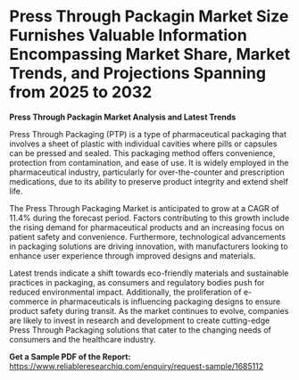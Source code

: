 <p><h1>Press Through Packagin Market Size Furnishes Valuable Information Encompassing Market Share, Market Trends, and Projections Spanning from 2025 to 2032</h1></p><p><strong>Press Through Packagin Market Analysis and Latest Trends</strong></p>
<p><p>Press Through Packaging (PTP) is a type of pharmaceutical packaging that involves a sheet of plastic with individual cavities where pills or capsules can be pressed and sealed. This packaging method offers convenience, protection from contamination, and ease of use. It is widely employed in the pharmaceutical industry, particularly for over-the-counter and prescription medications, due to its ability to preserve product integrity and extend shelf life.</p><p>The Press Through Packaging Market is anticipated to grow at a CAGR of 11.4% during the forecast period. Factors contributing to this growth include the rising demand for pharmaceutical products and an increasing focus on patient safety and convenience. Furthermore, technological advancements in packaging solutions are driving innovation, with manufacturers looking to enhance user experience through improved designs and materials.</p><p>Latest trends indicate a shift towards eco-friendly materials and sustainable practices in packaging, as consumers and regulatory bodies push for reduced environmental impact. Additionally, the proliferation of e-commerce in pharmaceuticals is influencing packaging designs to ensure product safety during transit. As the market continues to evolve, companies are likely to invest in research and development to create cutting-edge Press Through Packaging solutions that cater to the changing needs of consumers and the healthcare industry.</p></p>
<p><strong>Get a Sample PDF of the Report:&nbsp;</strong> <a href="https://www.reliableresearchiq.com/enquiry/request-sample/1685112?utm_campaign=2443&utm_medium=2&utm_source=Github&utm_content=ia&utm_term=26032025&utm_id=press-through-packagin">https://www.reliableresearchiq.com/enquiry/request-sample/1685112</a></p>
<p>&nbsp;</p>
<p><strong>Press Through Packagin Major Market Players</strong></p>
<p><p>The Press Through Packaging (PTP) market is characterized by a diverse range of players, each contributing to the sector's growth and innovation. Key participants include Dordan Manufacturing Company, Inc., Masterpac Corp, Innovative Plastics Corporation, and Blisterpak, Inc. These companies focus on producing high-quality, sustainable solutions that cater to industries such as pharmaceuticals, cosmetics, and consumer goods.</p><p>Dordan Manufacturing Company, Inc. stands out for its commitment to eco-friendly packaging and innovation. Its focus on biodegradable materials has positioned it well for future growth as consumers increasingly demand sustainable options. The company's revenue has seen steady growth over the past few years, benefitting from strategic partnerships and expanding its market footprint.</p><p>Ecobliss Holding BV emphasizes sustainability and smart design in its PTP solutions. This commitment aligns with industry trends, contributing to an anticipated increase in market size over the coming years, especially in Europe where regulatory standards are stringent regarding packaging.</p><p>Innovative Plastics Corporation is another influential player, specializing in complex designs tailored for medical applications. The company's innovative approach has allowed it to capture significant market share in sectors that prioritize safety and usability.</p><p>Overall, the PTP market is expected to grow as demand for efficient packaging solutions rises. The market size is projected to expand significantly over the next few years, driven by advancements in technology and consumer preferences for environmentally friendly products.</p><p>In terms of sales revenue, companies like Bardes Plastics Inc. and Masterpac Corp have demonstrated consistent growth, with revenues estimated in the millions, reflecting the strong demand for PTP products. As companies continue to innovate and adapt to market changes, the competitive landscape will evolve, offering new opportunities for growth and investment.</p></p>
<p>&nbsp;</p>
<p><strong>What Are The Key Opportunities For Press Through Packagin Manufacturers?</strong></p>
<p><p>The Press Through Packaging (PTP) market is witnessing robust growth, driven by the increasing demand for convenient and tamper-proof packaging across pharmaceuticals and consumer goods. Valued at approximately $27 billion in 2023, it is projected to grow at a CAGR of around 6% through 2030. Key trends include the adoption of sustainable materials and smart packaging technologies. The Asia-Pacific region is emerging as a significant market due to rising healthcare expenditures and a burgeoning pharmaceutical sector. Future outlook indicates a diversification of applications, with PTP solutions evolving to enhance user engagement and product safety.</p></p>
<p><strong>Inquire or Share Your Questions If Any Before Purchasing This Report:</strong> <a href="https://www.reliableresearchiq.com/enquiry/pre-order-enquiry/1685112?utm_campaign=2443&utm_medium=2&utm_source=Github&utm_content=ia&utm_term=26032025&utm_id=press-through-packagin">https://www.reliableresearchiq.com/enquiry/pre-order-enquiry/1685112</a></p>
<p>&nbsp;</p>
<p><strong>Market Segmentation</strong></p>
<p><strong>The Press Through Packagin Market Analysis by types is segmented into:</strong></p>
<p><ul><li>PVC</li><li>PET</li><li>Polystyrene</li><li>ABS (Acrylonitrile, Butadiene, and Styrene)</li></ul></p>
<p><p>Press Through Packaging (PTP) market encompasses various materials, each offering unique benefits. PVC (Polyvinyl Chloride) is known for its durability and chemical resistance, making it ideal for pharmaceutical applications. PET (Polyethylene Terephthalate) offers excellent clarity and moisture barrier properties, ensuring product protection. Polystyrene is lightweight and cost-effective, suitable for various consumer goods. ABS (Acrylonitrile Butadiene Styrene) is robust and impact-resistant, commonly used for electronic packaging. Each material plays a vital role in enhancing product safety and user convenience.</p></p>
<p><strong>Purchase this Report:&nbsp;</strong><a href="https://www.reliableresearchiq.com/purchase/1685112?utm_campaign=2443&utm_medium=2&utm_source=Github&utm_content=ia&utm_term=26032025&utm_id=press-through-packagin">https://www.reliableresearchiq.com/purchase/1685112</a></p>
<p>&nbsp;</p>
<p><strong>The Press Through Packagin Market Industry Research by Application is segmented into:</strong></p>
<p><ul><li>Retail</li><li>Industrial Process</li><li>Medical</li><li>Food</li><li>Automotive</li><li>Cosmetic</li><li>Electronic</li><li>Others</li></ul></p>
<p><p>Press Through Packaging (PTP) is widely utilized across various sectors. In retail, it enhances product visibility and ease of access. Industrial processes benefit from its efficiency and protective features. In medical applications, PTP ensures safety and dosage accuracy for pharmaceuticals. The food industry relies on it for freshness and tamper resistance. Automotive components use PTP for secure assembly. Cosmetics leverage its aesthetic appeal, while electronics require durability and user-friendly design. Additionally, PTP serves diverse other markets, adapting to specific needs.</p></p>
<p><a href="https://www.reliableresearchiq.com/press-through-packagin-r1685112?utm_campaign=2443&utm_medium=2&utm_source=Github&utm_content=ia&utm_term=26032025&utm_id=press-through-packagin">&nbsp;https://www.reliableresearchiq.com/press-through-packagin-r1685112</a></p>
<p><strong>In terms of Region, the Press Through Packagin Market Players available by Region are:</strong></p>
<p>
    <p> <strong> North America: </strong>
        <ul>
            <li>United States</li>
            <li>Canada</li>
        </ul>
        </p> 
    <p> <strong> Europe: </strong>
        <ul>
            <li>Germany</li>
            <li>France</li>
            <li>U.K.</li>
            <li>Italy</li>
            <li>Russia</li>
        </ul>
        </p> 
    <p> <strong> Asia-Pacific: </strong>
        <ul>
            <li>China</li>
            <li>Japan</li>
            <li>South Korea</li>
            <li>India</li>
            <li>Australia</li>
            <li>China Taiwan</li>
            <li>Indonesia</li>
            <li>Thailand</li>
            <li>Malaysia</li>
        </ul>
        </p> 
    <p> <strong> Latin America: </strong>
        <ul>
            <li>Mexico</li>
            <li>Brazil</li>
            <li>Argentina Korea</li>
            <li>Colombia</li>
        </ul>
        </p> 
    <p> <strong> Middle East & Africa: </strong>
        <ul>
            <li>Turkey</li>
            <li>Saudi</li>
            <li>Arabia</li>
            <li>UAE</li>
            <li>Korea</li>
        </ul>
    </p>
    </p>
<p><p>The Press Through Packaging (PTP) market is experiencing significant growth, particularly in the APAC region, which is expected to dominate with a market share of approximately 45%. North America follows, holding about 25%, driven by rising demand for pharmaceutical packaging. Europe accounts for 20% of the market, supported by stringent regulations. The USA, while part of North America, contributes roughly 18% specifically to PTP sales. China is also noteworthy, projected to capture around 15% of the global market share, fueled by rapid industrialization.</p></p>
<p><strong>Purchase this Report: </strong><a href="https://www.reliableresearchiq.com/purchase/1685112?utm_campaign=2443&utm_medium=2&utm_source=Github&utm_content=ia&utm_term=26032025&utm_id=press-through-packagin">https://www.reliableresearchiq.com/purchase/1685112</a></p>
<p>&nbsp;<strong>Get a Sample PDF of the Report:&nbsp;&nbsp;</strong><a href="https://www.reliableresearchiq.com/enquiry/request-sample/1685112?utm_campaign=2443&utm_medium=2&utm_source=Github&utm_content=ia&utm_term=26032025&utm_id=press-through-packagin">https://www.reliableresearchiq.com/enquiry/request-sample/1685112</a></p>
<p><strong></strong></p>
<p>Check more reports on <a href="https://www.reliableresearchiq.com/?utm_campaign=2443&utm_medium=2&utm_source=Github&utm_content=ia&utm_term=26032025&utm_id=press-through-packagin">https://www.reliableresearchiq.com/</a></p>